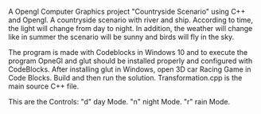 A Opengl Computer Graphics project "Countryside Scenario" using C++ and Opengl.
A countryside scenario with river and ship. According to time, the light will change from day to night. In addition, the weather 
will change like in summer the scenario will be sunny and birds will fly in the sky.

The program is made with Codeblocks in Windows 10 and to execute the program OpneGl and glut should be installed properly and 
configured with CodeBlocks.
After installing glut in Windows, open 3D car Racing Game in Code Blocks.
Build and then run the solution.
Transformation.cpp is the main source C++ file.
    
This are the Controls:
"d" day Mode.
"n" night Mode.
"r" rain Mode.
